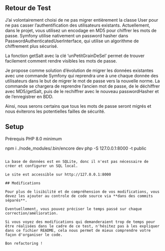 
## Retour de Test

J’ai volontairement choisi de ne pas migrer entièrement la classe User pour ne pas casser l’authentification des utilisateurs existants. Actuellement, dans le projet, vous utilisez un encodage en MD5 pour chiffrer les mots de passe. Symfony utilise nativement un password hasher dans PasswordAuthenticatedUserInterface, qui utilise un algorithme de chiffrement plus sécurisé.

La fonction getSalt avec la clé ‘unPetitGrainDeSel’ permet de trouver facilement comment rendre visibles les mots de passe.

Je propose comme solution d’évolution de migrer les données existantes avec une commande Symfony qui reprendra une à une chaque donnée des utilisateurs dans le but de migrer le mot de passe vers la nouvelle norme. La commande se chargera de reprendre l’ancien mot de passe, de le déchiffrer avec MD5/getSalt, puis de le rechiffrer avec le nouveau passwordHasher et de l’enregistrer en BDD.

Ainsi, nous serons certains que tous les mots de passe seront migrés et nous éviterons les potentielles failles de sécurité.

## Setup

Prérequis
PHP 8.0 minimum

npm i
./node_modules/.bin/encore dev
php -S 127.0.0.1:8000 -t public
```

La base de données est en SQLite, donc il n'est pas nécessaire de créer et configurer un SQL local.

Le site est accessible sur http://127.0.0.1:8000

## Modifications

Pour plus de lisibilité et de compréhension de vos modifications, vous devez les ajouter au controle de code source via **dans des commits séparés**.

Eventuellement, vous pouvez préciser le temps passé sur chaque correction/amélioration.

Si vous voyez des modifications qui demanderaient trop de temps pour être réalisées dans le cadre de ce test, n'hésitez pas à les expliquer dans ce fichier README, cela nous permet de mieux comprendre votre façon d'organiser le code.

Bon refactoring !
